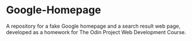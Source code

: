 Google-Homepage
================

A repository for a fake Google homepage and
a search result web page, developed as a 
homework for The Odin Project Web Development Course.

